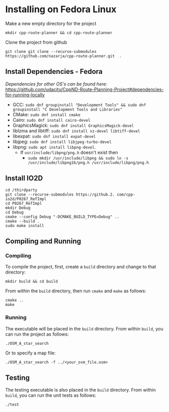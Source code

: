 
# Installing on Fedora Linux

Make a new empty directory for the project
````
mkdir cpp-route-planner && cd cpp-route-planner
````

Clone the project from github
````
git clone git clone --recurse-submodules https://github.com/nazarja/cpp-route-planner.git  .
````



## Install Dependencies - Fedora

_Dependencies for other OS's can be found here:_  
https://github.com/udacity/CppND-Route-Planning-Project#dependencies-for-running-locally

- GCC: `sudo dnf groupinstall "Development Tools" && sudo dnf groupinstall "C Development Tools and Libraries"`
- CMake: `sudo dnf install cmake`
- Cairo: `sudo dnf install cairo-devel `
- GraphicsMagick: `sudo dnf install GraphicsMagick-devel`
- liblzma and libtiff: `sudo dnf install xz-devel libtiff-devel`
- libexpat: `sudo dnf install expat-devel`
- libjpeg: `sudo dnf install libjpeg-turbo-devel`
- libpng: `sudo apt install libpng-devel`. 
  - If `usr/include/libpng/png.h` doesn't exist then
    - `sudo mkdir /usr/include/libpng && sudo ln -s /usr/include/libpng16/png.h /usr/include/libpng/png.h`


## Install IO2D

````
cd /thirdparty
git clone --recurse-submodules https://github.2. com/cpp-io2d/P0267_RefImpl
cd P0267_RefImpl
mkdir Debug
cd Debug
cmake --config Debug "-DCMAKE_BUILD_TYPE=Debug" ..
cmake --build .
sudo make install
````

## Compiling and Running

### Compiling
To compile the project, first, create a `build` directory and change to that directory:
```
mkdir build && cd build
```
From within the `build` directory, then run `cmake` and `make` as follows:
```
cmake ..
make
```
### Running
The executable will be placed in the `build` directory. From within `build`, you can run the project as follows:
```
./OSM_A_star_search
```
Or to specify a map file:
```
./OSM_A_star_search -f ../<your_osm_file.osm>
```

## Testing

The testing executable is also placed in the `build` directory. From within `build`, you can run the unit tests as follows:
```
./test
```

